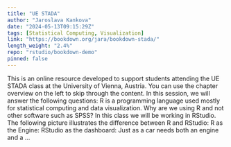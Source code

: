 ```yaml
---
title: "UE STADA"
author: "Jaroslava Kankova"
date: "2024-05-13T09:15:29Z"
tags: [Statistical Computing, Visualization]
link: "https://bookdown.org/jara/bookdown-stada/"
length_weight: "2.4%"
repo: "rstudio/bookdown-demo"
pinned: false
---
```


This is an online resource developed to support students attending the UE STADA class at the University of Vienna, Austria. You can use the chapter overview on the left to skip through the
content. In this session, we will answer the following questions: R is a programming language used mostly for statistical computing and
data visualization. Why are we using R and not other software such as SPSS? In this class we will be working in RStudio. The following picture
illustrates the difference between R and RStudio: R as the Engine: RStudio as the dashboard: Just as a car needs both an engine and a ...
